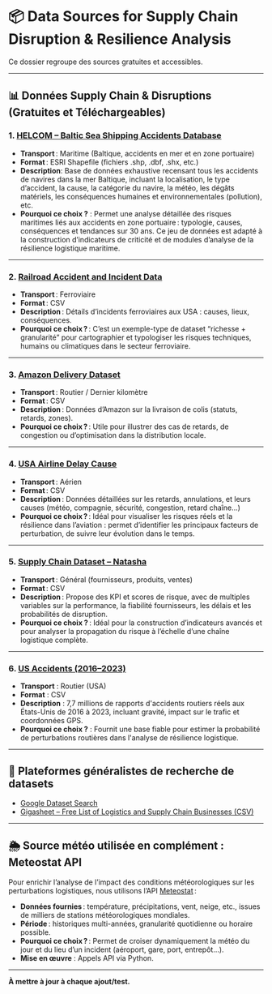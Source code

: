 # 📦 Data Sources for Supply Chain Disruption & Resilience Analysis

Ce dossier regroupe des sources gratuites et accessibles.

---

## 📊 Données Supply Chain & Disruptions (Gratuites et Téléchargeables)

### 1. [HELCOM – Baltic Sea Shipping Accidents Database](https://maps.helcom.fi/website/mapservice/?datasetID=cae61cf8-0b3a-449a-aeaf-1df752dd3d80)
- **Transport** : Maritime (Baltique, accidents en mer et en zone portuaire)
- **Format** : ESRI Shapefile (fichiers .shp, .dbf, .shx, etc.)
- **Description**: Base de données exhaustive recensant tous les accidents de navires dans la mer Baltique, incluant la localisation, le type d’accident, la cause, la catégorie du navire, la météo, les dégâts matériels, les conséquences humaines et environnementales (pollution), etc.
- **Pourquoi ce choix ?** : Permet une analyse détaillée des risques maritimes liés aux accidents en zone portuaire : typologie, causes, conséquences et tendances sur 30 ans. Ce jeu de données est adapté à la construction d’indicateurs de criticité et de modules d’analyse de la résilience logistique maritime.

---

### 2. [Railroad Accident and Incident Data](https://www.kaggle.com/datasets/chrico03/railroad-accident-and-incident-data)
- **Transport** : Ferroviaire
- **Format** : CSV
- **Description** : Détails d’incidents ferroviaires aux USA : causes, lieux, conséquences.
- **Pourquoi ce choix ?** : C’est un exemple-type de dataset “richesse + granularité” pour cartographier et typologiser les risques techniques, humains ou climatiques dans le secteur ferroviaire.

---

### 3. [Amazon Delivery Dataset](https://www.kaggle.com/datasets/sujalsuthar/amazon-delivery-dataset)
- **Transport** : Routier / Dernier kilomètre
- **Format** : CSV
- **Description** : Données d’Amazon sur la livraison de colis (statuts, retards, zones).
- **Pourquoi ce choix ?** : Utile pour illustrer des cas de retards, de congestion ou d’optimisation dans la distribution locale.

---

### 4. [USA Airline Delay Cause](https://www.kaggle.com/datasets/ryanjt/airline-delay-cause)
- **Transport** : Aérien
- **Format** : CSV
- **Description** : Données détaillées sur les retards, annulations, et leurs causes (météo, compagnie, sécurité, congestion, retard chaîne…)
- **Pourquoi ce choix ?** : Idéal pour visualiser les risques réels et la résilience dans l’aviation : permet d’identifier les principaux facteurs de perturbation, de suivre leur évolution dans le temps.

---

### 5. [Supply Chain Dataset – Natasha](https://www.kaggle.com/datasets/natasha0786/supply-chain-dataset/data)
- **Transport** : Général (fournisseurs, produits, ventes)
- **Format** : CSV
- **Description** : Propose des KPI et scores de risque, avec de multiples variables sur la performance, la fiabilité fournisseurs, les délais et les probabilités de disruption.
- **Pourquoi ce choix ?** :  Idéal pour la construction d’indicateurs avancés et pour analyser la propagation du risque à l’échelle d’une chaîne logistique complète.

---

### 6. [US Accidents (2016–2023)](https://www.kaggle.com/datasets/sobhanmoosavi/us-accidents)
- **Transport** : Routier (USA)
- **Format** : CSV
- **Description** : 7,7 millions de rapports d'accidents routiers réels aux États-Unis de 2016 à 2023, incluant gravité, impact sur le trafic et coordonnées GPS.
- **Pourquoi ce choix ?** : Fournit une base fiable pour estimer la probabilité de perturbations routières dans l'analyse de résilience logistique.

---
## 🔎 Plateformes généralistes de recherche de datasets
- [Google Dataset Search](https://datasetsearch.research.google.com/)
- [Gigasheet – Free List of Logistics and Supply Chain Businesses (CSV)](https://www.gigasheet.com/sample-data/free-list-of-logistics-and-supply-chain-businessescsv)

---
## 🌦️ Source météo utilisée en complément : Meteostat API

Pour enrichir l’analyse de l’impact des conditions météorologiques sur les perturbations logistiques, nous utilisons l’API [Meteostat](https://meteostat.net/en/) :

- **Données fournies** : température, précipitations, vent, neige, etc., issues de milliers de stations météorologiques mondiales.
- **Période** : historiques multi-années, granularité quotidienne ou horaire possible.
- **Pourquoi ce choix ?** : Permet de croiser dynamiquement la météo du jour et du lieu d’un incident (aéroport, gare, port, entrepôt…).
- **Mise en œuvre** : Appels API via Python.

---
**À mettre à jour à chaque ajout/test.**  